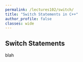 ```yaml
---
permalink: /lectures102/switch/
title: "Switch Statements in C++"
author_profile: false
classes: wide
---
```


## Switch Statements
blah

